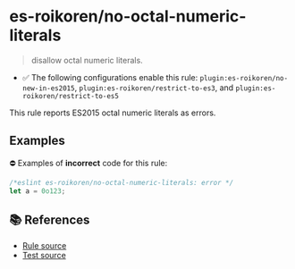 # es-roikoren/no-octal-numeric-literals
> disallow octal numeric literals.

- ✅ The following configurations enable this rule: `plugin:es-roikoren/no-new-in-es2015`, `plugin:es-roikoren/restrict-to-es3`, and `plugin:es-roikoren/restrict-to-es5`

This rule reports ES2015 octal numeric literals as errors.

## Examples

⛔ Examples of **incorrect** code for this rule:

```js
/*eslint es-roikoren/no-octal-numeric-literals: error */
let a = 0o123;
```

## 📚 References

- [Rule source](https://github.com/roikoren755/eslint-plugin-es/blob/v2.0.10/src/rules/no-octal-numeric-literals.ts)
- [Test source](https://github.com/roikoren755/eslint-plugin-es/blob/v2.0.10/tests/src/rules/no-octal-numeric-literals.ts)
